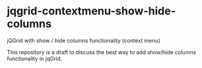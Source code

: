 jqgrid-contextmenu-show-hide-columns
====================================

jQGrid with show / hide columns functionality (context menu)

This repository is a draft to discuss the best way to add show/hide columns functionality in jqGrid.